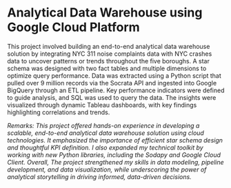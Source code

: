 # Analytical Data Warehouse using Google Cloud Platform

This project involved building an end-to-end analytical data warehouse solution by integrating NYC 311 noise complaints data with NYC crashes data to uncover patterns or trends throughout the five boroughs. A star schema was designed with two fact tables and multiple dimensions to optimize query performance. Data was extracted using a Python script that pulled over 9 million records via the Socrata API and ingested into Google BigQuery through an ETL pipeline. Key performance indicators were defined to guide analysis, and SQL was used to query the data. The insights were visualized through dynamic Tableau dashboards, with key findings highlighting correlations and trends.


*Remarks: This project offered hands-on experience in developing a scalable, end-to-end analytical data warehouse solution using cloud technologies. It emphasized the importance of efficient star schema design and thoughtful KPI definition. I also expanded my technical toolkit by working with new Python libraries, including the Sodapy and Google Cloud Client. Overall, The project strengthened my skills in data modeling, pipeline development, and data visualization, while underscoring the power of analytical storytelling in driving informed, data-driven decisions.*
